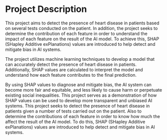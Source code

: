 # Project Description
This project aims to detect the presence of heart disease in patients based on several tests conducted on the patient. In addition, the project seeks to determine the contribution of each feature in order to understand the impact of each feature on the result of the AI model. To achieve this, SHAP (SHapley Additive exPlanations) values are introduced to help detect and mitigate bias in AI systems.

The project utilizes machine learning techniques to develop a model that can accurately detect the presence of heart disease in patients. Additionally, SHAP values are calculated to interpret the model and understand how each feature contributes to the final prediction.

By using SHAP values to diagnose and mitigate bias, the AI system can become more fair and equitable, and less likely to cause harm or perpetuate existing social inequalities. This project serves as a demonstration of how SHAP values can be used to develop more transparent and unbiased AI systems.
This project seeks to detect the presence of heart disease in patients given a number of tests carried out on the patient. Also to determine the 
contributions of each feature in order to know how much the affect the result of the AI model. To do this, SHAP (SHapley Additive exPlanations) values 
are introduced to help detect and mitigate bias in AI systems. 

